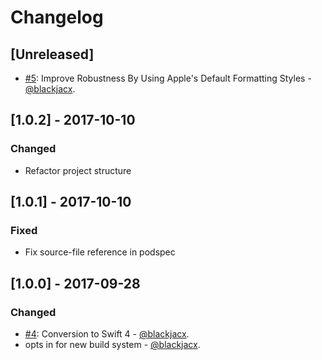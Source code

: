 # Changelog

## [Unreleased]
* [#5](https://github.com/Blackjacx/SHDateFormatter/pull/5): Improve Robustness By Using Apple's Default Formatting Styles - [@blackjacx](https://github.com/blackjacx).

## [1.0.2] - 2017-10-10
### Changed
* Refactor project structure

## [1.0.1] - 2017-10-10
### Fixed
* Fix source-file reference in podspec

## [1.0.0] - 2017-09-28
### Changed
* [#4](https://github.com/Blackjacx/SHDateFormatter/pull/4): Conversion to Swift 4 - [@blackjacx](https://github.com/blackjacx).
* opts in for new build system - [@blackjacx](https://github.com/blackjacx).
